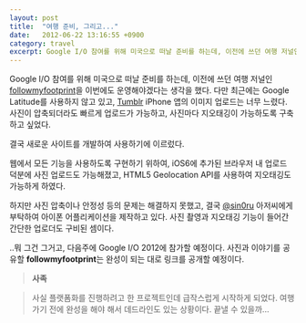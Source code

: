 ```yaml
---
layout: post
title:  "여행 준비, 그리고..."
date:   2012-06-22 13:16:55 +0900
category: travel
excerpt: Google I/O 참여를 위해 미국으로 떠날 준비를 하는데, 이전에 쓰던 여행 저널인 followmyfootprint을 이번에도 운영해야겠다는 생각을 했다.
---
```


Google I/O 참여를 위해 미국으로 떠날 준비를 하는데, 이전에 쓰던 여행 저널인 [followmyfootprint](http://followmyfootprint.tumblr.com/)을 이번에도 운영해야겠다는 생각을 했다. 다만 최근에는 Google Latitude를 사용하지 않고 있고, [Tumblr](http://tumblr.com/) iPhone 앱의 이미지 업로드는 너무 느렸다. 사진이 압축되더라도 빠르게 업로드가 가능하고, 사진마다 지오태깅이 가능하도록 구축하고 싶었다.

결국 새로운 사이트를 개발하여 사용하기에 이르렀다.

웹에서 모든 기능을 사용하도록 구현하기 위하여, iOS6에 추가된 브라우저 내 업로드 덕분에 사진 업로드도 가능해졌고, HTML5 Geolocation API를 사용하여 지오태깅도 가능하게 하였다.

하지만 사진 압축이나 안정성 등의 문제는 해결하지 못했고, 결국 [@sin0ru](http://twitter.com/sin0ru/) 아저씨에게 부탁하여 아이폰 어플리케이션을 제작하고 있다. 사진 촬영과 지오태깅 기능이 들어간 간단한 업로더도 구비된 셈이다.

..뭐 그건 그거고, 다음주에 Google I/O 2012에 참가할 예정이다. 사진과 이야기를 공유할 **followmyfootprint**는 완성이 되는 대로 링크를 공개할 예정이다.

>**사족**

>사실 플랫폼화를 진행하려고 한 프로젝트인데 급작스럽게 시작하게 되었다. 여행 가기 전에 완성을 해야 해서 데드라인도 있는 상황이다. 끝낼 수 있을까...
